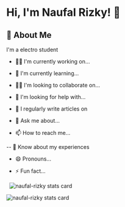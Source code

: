 # Hi, I'm Naufal Rizky! 👋
## 🚀 About Me

I'm a electro student
    
- 👩‍💻 I'm currently working on...

- 🧠 I'm currently learning...

- 👯‍♀️ I'm looking to collaborate on...

- 🤔 I'm looking for help with...

- 📝 I regularly write articles on

- 💬 Ask me about...

- 📫 How to reach me...

-- 📄 Know about my experiences

- 😄 Pronouns...

- ⚡️ Fun fact...
<p>&nbsp;
<img align="center" src="https://github-readme-stats.vercel.app/api?username=naufal-rizky&show_icons=true&theme=radical&title_color=000000&text_color=000000&bg_color=ffffff&hide_border=true" alt="naufal-rizky stats card" /></p>
    
    
<p>
<img align="center" src="https://github-readme-stats.vercel.app/api/top-langs?username=naufal-rizky&theme=radical&title_color=000000&text_color=000000&bg_color=ffffff&hide_border=true&layout=compact" alt="naufal-rizky stats card" /></p>

<!---
naufal-rizky/naufal-rizky is a ✨ special ✨ repository because its `README.md` (this file) appears on your GitHub profile.
You can click the Preview link to take a look at your changes.
--->

